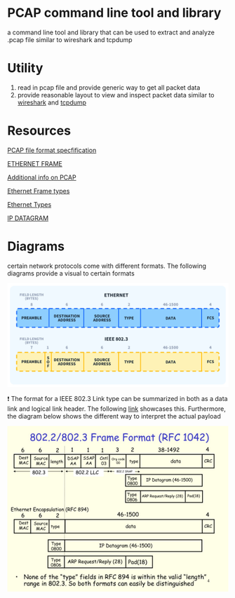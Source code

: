 # PCAP command line tool and library 

a command line tool and library that can be used to extract and analyze .pcap file similar to wireshark and tcpdump

# Utility

1. read in pcap file and provide generic way to get all packet data 
2. provide reasonable layout to view and inspect packet data similar to [wireshark](https://www.wireshark.org/) and [tcpdump](https://www.tcpdump.org/)




# Resources

[PCAP file format specfification](https://www.ietf.org/archive/id/draft-gharris-opsawg-pcap-01.html)

[ETHERNET FRAME](https://en.wikipedia.org/wiki/Ethernet_frame)

[Additional info on PCAP](https://www.netresec.com/?page=Blog&month=2022-10&post=What-is-a-PCAP-file)

[Ethernet Frame types](https://www.slideserve.com/kmildred/ieee-802-lans-powerpoint-ppt-presentation)

[Ethernet Types](https://wiki.wireshark.org/Ethernet#EtherType)

[IP DATAGRAM](http://www.tcpipguide.com/free/t_IPDatagramGeneralFormat.htm)

# Diagrams

certain network protocols come with different formats. The following diagrams provide a visual to certain formats

![IEEE 802.3](./assets/What-is-Ethernet-Frame-Format-Diagram.jpg)

❗ The format for a IEEE 802.3 Link type can be summarized in both as a data link and logical link header. The following [link](https://www.firewall.cx/networking/ethernet/ieee-8023-frame.html) showcases this. Furthermore, the diagram 
below shows the different way to interpret the actual payload

![IEEE 802.3 FRAME FORMAT](./assets/IEEE_802.3_FORMAT.jpg)